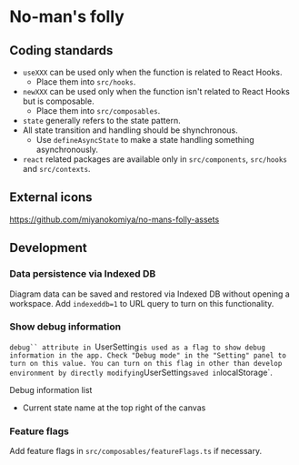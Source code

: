 # No-man's folly

## Coding standards

- `useXXX` can be used only when the function is related to React Hooks.
    - Place them into `src/hooks`.
- `newXXX` can be used only when the function isn't related to React Hooks but is composable.
    - Place them into `src/composables`.
- `state` generally refers to the state pattern.
- All state transition and handling should be shynchronous.
    - Use `defineAsyncState` to make a state handling something asynchronously.
- `react` related packages are available only in `src/components`, `src/hooks` and `src/contexts`.

## External icons
https://github.com/miyanokomiya/no-mans-folly-assets

## Development

### Data persistence via Indexed DB 
Diagram data can be saved and restored via Indexed DB without opening a workspace. Add `indexeddb=1` to URL query to turn on this functionality.

### Show debug information
`debug`` attribute in `UserSetting` is used as a flag to show debug information in the app. Check "Debug mode" in the "Setting" panel to turn on this value.
You can turn on this flag in other than develop environment by directly modifying `UserSetting` saved in `localStorage`.

Debug information list
- Current state name at the top right of the canvas

### Feature flags
Add feature flags in `src/composables/featureFlags.ts` if necessary.
